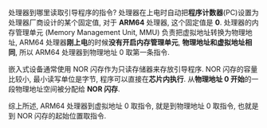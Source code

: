 
处理器到哪里读取引导程序的指令? 处理器在上电时自动把**程序计数器**(PC)设置为处理器厂商设计的某个固定值, 对于 **ARM64** 处理器, 这个固定值是 **0**. 处理器的内存管理单元 (Memory Management Unit, MMU) 负责把虚拟地址转换为物理地址, ARM64 处理器**刚上电**的时候**没有开启内存管理单元**, **物理地址和虚拟地址相同**, 所以 ARM64 处理器到物理地址 0 取第一条指令.

嵌入式设备通常使用 NOR 闪存作为只读存储器来存放引导程序. NOR 闪存的容量比较小, 最小读写单位是字节, 程序可以直接在**芯片内执行**. 从**物理地址 0 开始**的一段物理地址空间被分配给 **NOR 闪存**.

综上所述, ARM64 处理器到虚拟地址 0 取指令, 就是到物理地址 0 取指令, 也就是到 NOR 闪存的起始位置取指令.
